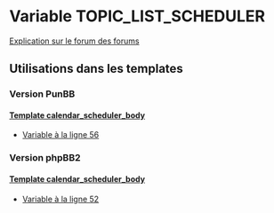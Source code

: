 # Variable TOPIC_LIST_SCHEDULER
[Explication sur le forum des forums](http://forum.forumactif.com/t294113-listing-des-variables#TOPIC_LIST_SCHEDULER)

## Utilisations dans les templates

### Version PunBB

#### [Template calendar_scheduler_body](punbb/calendar_scheduler_body.md)
* [Variable à la ligne 56](../punbb/calendar_scheduler_body.tpl#L56)

### Version phpBB2

#### [Template calendar_scheduler_body](subsilver/calendar_scheduler_body.md)
* [Variable à la ligne 52](../subsilver/calendar_scheduler_body.tpl#L52)